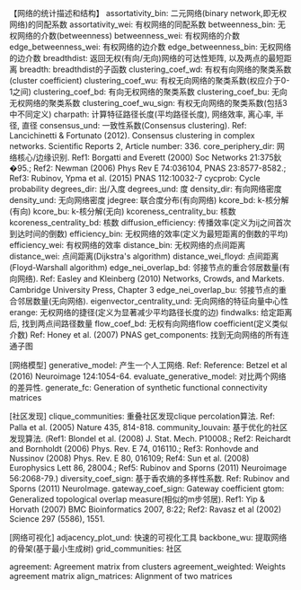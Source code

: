 【网络的统计描述和结构】
assortativity_bin: 二元网络(binary network,即无权网络)的同配系数
assortativity_wei: 有权网络的同配系数
betweenness_bin: 无权网络的介数(betweenness)
betweenness_wei: 有权网络的介数
edge_betweenness_wei: 有权网络的边介数
edge_betweenness_bin: 无权网络的边介数
breadthdist: 返回无权(有向/无向)网络的可达性矩阵, 以及两点的最短距离
breadth: breadthdist的子函数
clustering_coef_wd: 有权有向网络的聚类系数(cluster coefficient)
clustering_coef_wu: 有权无向网络的聚类系数(权应介于0-1之间)
clustering_coef_bd: 有向无权网络的聚类系数
clustering_coef_bu: 无向无权网络的聚类系数
clustering_coef_wu_sign: 有权无向网络的聚类系数(包括3中不同定义)
charpath: 计算特征路径长度(平均路径长度), 网络效率, 离心率, 半径, 直径
consensus_und: 一致性系数(Consensus clustering). Ref: Lancichinetti & Fortunato (2012). Consensus clustering in complex networks. Scientific Reports 2, Article number: 336. 
core_periphery_dir: 网络核心/边缘识别. Ref1: Borgatti and Everett (2000) Soc Networks 21:375鈥�95.; Ref2: Newman (2006) Phys Rev E 74:036104, PNAS 23:8577-8582.; Ref3: Rubinov, Ypma et al. (2015) PNAS 112:10032-7
cycprob: Cycle probability 
degrees_dir: 出/入度
degrees_und: 度
density_dir: 有向网络密度
density_und: 无向网络密度
jdegree: 联合度分布(有向网络)
kcore_bd: k-核分解(有向)
kcore_bu: k-核分解(无向)
kcoreness_centrality_bu: 核数
kcoreness_centrality_bd: 核数
diffusion_efficiency: 传播效率(定义为ij之间首次到达时间的倒数)
efficiency_bin: 无权网络的效率(定义为最短距离的倒数的平均)
efficiency_wei: 有权网络的效率
distance_bin: 无权网络的点间距离
distance_wei: 点间距离(Dijkstra's algorithm)
distance_wei_floyd: 点间距离(Floyd-Warshall algorithm)
edge_nei_overlap_bd: 邻接节点的重合邻居数量(有向网络). Ref: Easley and Kleinberg (2010) Networks, Crowds, and Markets. Cambridge University Press, Chapter 3
edge_nei_overlap_bu: 邻接节点的重合邻居数量(无向网络).
eigenvector_centrality_und: 无向网络的特征向量中心性
erange: 无权网络的捷径(定义为显著减少平均路径长度的边)
findwalks: 给定距离后, 找到两点间路径数量
flow_coef_bd: 无权有向网络flow coefficient(定义类似介数) Ref: Honey et al. (2007) PNAS
get_components: 找到无向网络的所有连通子图



[网络模型]
generative_model: 产生一个人工网络. Ref: Reference: Betzel et al (2016) Neuroimage 124:1054-64.
evaluate_generative_model: 对比两个网络的差异性.
generate_fc: Generation of synthetic functional connectivity matrices

[社区发现]
clique_communities: 重叠社区发现clique percolation算法. Ref: Palla et al. (2005) Nature 435, 814-818.
community_louvain: 基于优化的社区发现算法. (Ref1: Blondel et al. (2008) J. Stat. Mech. P10008.; Ref2: Reichardt and Bornholdt (2006) Phys. Rev. E 74, 016110.; Ref3: Ronhovde and Nussinov (2008) Phys. Rev. E 80, 016109; Ref4: Sun et al. (2008) Europhysics Lett 86, 28004.; Ref5: Rubinov and Sporns (2011) Neuroimage 56:2068-79.)
diversity_coef_sign: 基于香农熵的多样性系数. Ref: Rubinov and Sporns (2011) NeuroImage.
gateway_coef_sign: Gateway coefficient
gtom: Generalized topological overlap measure(相似的m步邻居). Ref1: Yip & Horvath (2007) BMC Bioinformatics 2007, 8:22; Ref2: Ravasz et al (2002) Science 297 (5586), 1551.

[网络可视化]
adjacency_plot_und: 快速的可视化工具
backbone_wu: 提取网络的骨架(基于最小生成树)
grid_communities: 社区

agreement: Agreement matrix from clusters
agreement_weighted: Weights agreement matrix
align_matrices: Alignment of two matrices

